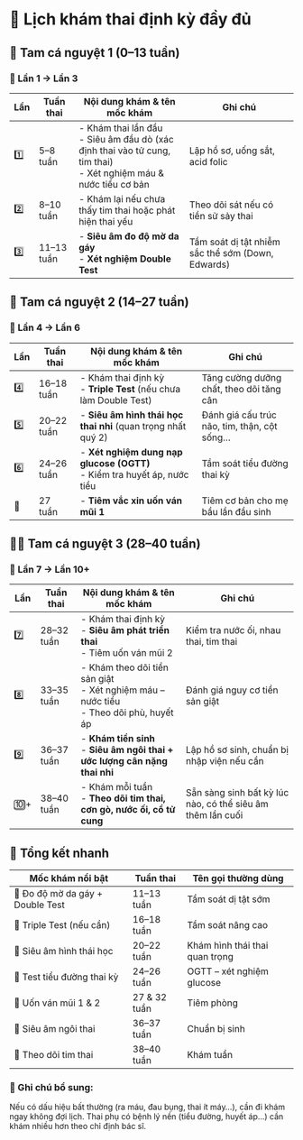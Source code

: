 # 📅 Lịch khám thai định kỳ đầy đủ 

## 🤰 Tam cá nguyệt 1 (0–13 tuần)
### 🧾 Lần 1 → Lần 3
| **Lần** | **Tuần thai** | **Nội dung khám & tên mốc khám**                                                                                     | **Ghi chú**                                       |
| ------- | ------------- | -------------------------------------------------------------------------------------------------------------------- | ------------------------------------------------- |
| 1️⃣     | 5–8 tuần      | - Khám thai lần đầu<br>- Siêu âm đầu dò (xác định thai vào tử cung, tim thai)<br>- Xét nghiệm máu & nước tiểu cơ bản | Lập hồ sơ, uống sắt, acid folic                   |
| 2️⃣     | 8–10 tuần     | - Khám lại nếu chưa thấy tim thai hoặc phát hiện thai yếu                                                            | Theo dõi sát nếu có tiền sử sảy thai              |
| 3️⃣     | 11–13 tuần    | - **Siêu âm đo độ mờ da gáy**<br>- **Xét nghiệm Double Test**                                                        | Tầm soát dị tật nhiễm sắc thể sớm (Down, Edwards) |

## 🤱 Tam cá nguyệt 2 (14–27 tuần)

### 🧾 Lần 4 → Lần 6

| **Lần** | **Tuần thai** | **Nội dung khám & tên mốc khám**                                           | **Ghi chú**                                 |
| ------- | ------------- | -------------------------------------------------------------------------- | ------------------------------------------- |
| 4️⃣     | 16–18 tuần    | - Khám thai định kỳ<br>- **Triple Test** (nếu chưa làm Double Test)        | Tăng cường dưỡng chất, theo dõi tăng cân    |
| 5️⃣     | 20–22 tuần    | - **Siêu âm hình thái học thai nhi** (quan trọng nhất quý 2)               | Đánh giá cấu trúc não, tim, thận, cột sống… |
| 6️⃣     | 24–26 tuần    | - **Xét nghiệm dung nạp glucose (OGTT)**<br>- Kiểm tra huyết áp, nước tiểu | Tầm soát tiểu đường thai kỳ                 |
| 💉      | 27 tuần       | - **Tiêm vắc xin uốn ván mũi 1**                                           | Tiêm cơ bản cho mẹ bầu lần đầu sinh         |

## 🤱‍🍼 Tam cá nguyệt 3 (28–40 tuần)

### 🧾 Lần 7 → Lần 10+

| **Lần** | **Tuần thai** | **Nội dung khám & tên mốc khám**                                                          | **Ghi chú**                                                |
| ------- | ------------- | ----------------------------------------------------------------------------------------- | ---------------------------------------------------------- |
| 7️⃣     | 28–32 tuần    | - Khám thai định kỳ<br>- **Siêu âm phát triển thai**<br>- Tiêm uốn ván mũi 2              | Kiểm tra nước ối, nhau thai, tim thai                      |
| 8️⃣     | 33–35 tuần    | - Khám theo dõi tiền sản giật<br>- Xét nghiệm máu – nước tiểu<br>- Theo dõi phù, huyết áp | Đánh giá nguy cơ tiền sản giật                             |
| 9️⃣     | 36–37 tuần    | - **Khám tiền sinh**<br>- **Siêu âm ngôi thai + ước lượng cân nặng thai nhi**             | Lập hồ sơ sinh, chuẩn bị nhập viện nếu cần                 |
| 🔟+     | 38–40 tuần    | - Khám mỗi tuần<br>- **Theo dõi tim thai, cơn gò, nước ối, cổ tử cung**                   | Sẵn sàng sinh bất kỳ lúc nào, có thể siêu âm thêm lần cuối |

## 🎯 Tổng kết nhanh

| **Mốc khám nổi bật**             | **Tuần thai** | **Tên gọi thường dùng**        |
| -------------------------------- | ------------- | ------------------------------ |
| 🧬 Đo độ mờ da gáy + Double Test | 11–13 tuần    | Tầm soát dị tật sớm            |
| 🔬 Triple Test (nếu cần)         | 16–18 tuần    | Tầm soát nâng cao              |
| 🧠 Siêu âm hình thái học         | 20–22 tuần    | Khám hình thái thai quan trọng |
| 🧪 Test tiểu đường thai kỳ       | 24–26 tuần    | OGTT – xét nghiệm glucose      |
| 💉 Uốn ván mũi 1 & 2             | 27 & 32 tuần  | Tiêm phòng                     |
| 👶 Siêu âm ngôi thai             | 36–37 tuần    | Chuẩn bị sinh                  |
| 💓 Theo dõi tim thai             | 38–40 tuần    | Khám tuần                      |

### 📌 Ghi chú bổ sung:

Nếu có dấu hiệu bất thường (ra máu, đau bụng, thai ít máy…), cần đi khám ngay không đợi lịch.
Thai phụ có bệnh lý nền (tiểu đường, huyết áp…) cần khám nhiều hơn theo chỉ định bác sĩ.
